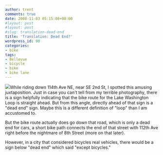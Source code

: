 ```yaml
---
author: trent
comments: true
date: 2008-11-03 05:15:08+00:00
#layout: post
#layout: post
#slug: translation-dead-end
title: 'Translation: Dead End?'
wordpress_id: 90
categories:
- bike
tags:
- Bellevue
- bicycle
- bike
- bike lane
---
```


[![](http://veganmilitia.org/b/wp-content/uploads/2008/10/dscn0981s-293x300.jpg)](http://veganmilitia.org/b/wp-content/uploads/2008/10/dscn0981s.jpg)While riding down 114th Ave NE, near SE 2nd St, I spotted this amusing juxtaposition.  Just in case you can't tell from my terrible photography, there is a sign helpfully indicating that the bike route for the Lake Washington Loop is straight ahead.  But from this angle, directly ahead of that sign is a "dead end" sign.  Maybe this is a different definition of "loop" than I am accustomed to.

But the bike route actually does go down that road, which is only a dead end for cars, a short bike path connects the end of that street with 112th Ave right before the nightmare of 8th Street (more on that later).

However, in a city that considered bicycles real vehicles, there would be a sign below "dead end" which said "except bicycles."
